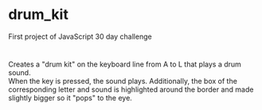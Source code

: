 # drum_kit
First project of JavaScript 30 day challenge
#
Creates a "drum kit" on the keyboard line from A to L that plays a drum sound. <br />
When the key is pressed, the sound plays.  Additionally, the box of the corresponding letter and sound is highlighted around the border and made slightly bigger so it "pops" to the eye.

